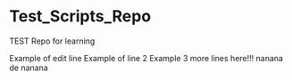 # Test_Scripts_Repo
TEST Repo for learning


Example of edit line
Example of line 2
Example 3
more lines here!!!
nanana de nanana


